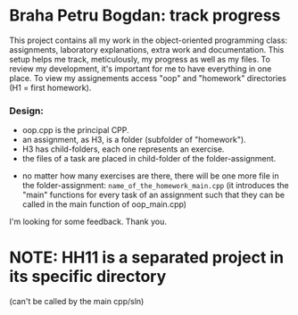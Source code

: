 # Braha Petru Bogdan: track progress

  This project contains all my work in the object-oriented programming class: assignments, laboratory explanations, extra work and documentation. This setup helps me track, meticulously, my progress as well as my files. To review my development, it's important for me to have everything in one place.
  To view my assignements access "oop" and "homework" directories (H1 = first homework).

### Design:
- oop.cpp is the principal CPP.
- an assignment, as H3, is a folder (subfolder of "homework").
- H3 has child-folders, each one represents an exercise.
- the files of a task are placed in child-folder of the folder-assignment.
* no matter how many exercises are there, there will be one more file in the folder-assignment: `name_of_the_homework_main.cpp` (it introduces the "main" functions for every task of an assignment such that they can be called in the main function of oop_main.cpp)

I'm looking for some feedback. Thank you.

# NOTE: HH11 is a separated project in its specific directory
(can't be called by the main cpp/sln)